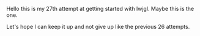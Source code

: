 Hello this is my 27th attempt at getting started with lwjgl.
Maybe this is the one.

Let's hope I can keep it up and not give up like the previous 26 attempts.